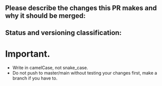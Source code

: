 ## Please describe the changes this PR makes and why it should be merged:

## Status and versioning classification:

<!--
Please move lines that apply to you out of the comment:
- Code changes have been tested against the Discord API, or there are no code changes
- I know how to update typings and have done so, or typings don't need updating
- This PR changes the library's interface (methods or parameters added)
- This PR includes breaking changes (methods removed or renamed, parameters moved or removed)
- This PR **only** includes non-code changes, like changes to documentation, README, etc.
-->

# Important.

- Write in camelCase, not snake_case.
- Do not push to master/main without testing your changes first, make a branch
  if you have to.
